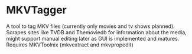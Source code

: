 MKVTagger
=========

A tool to tag MKV files (currently only movies and tv shows planned). Scrapes sites like TVDB and Themoviedb for information about the media, might support manual editing later as GUI is implemented and matures. Requires MKVToolnix (mkvextract and mkvpropedit)
